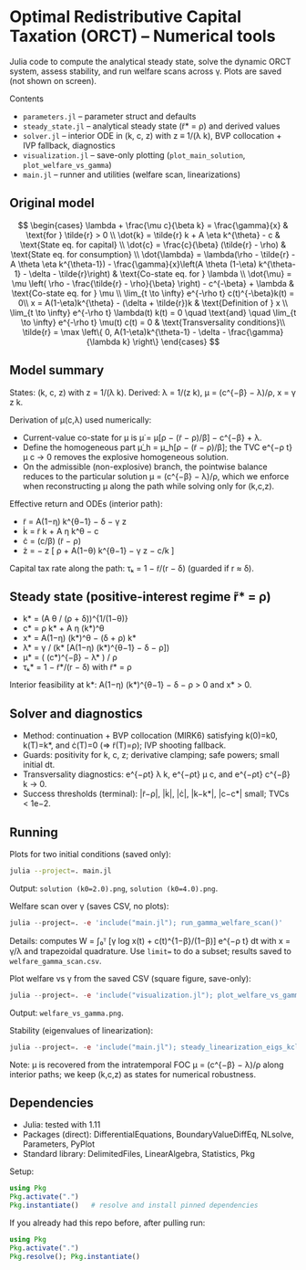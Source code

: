 # Optimal Redistributive Capital Taxation (ORCT) – Numerical tools

Julia code to compute the analytical steady state, solve the dynamic ORCT system, assess stability, and run welfare scans across γ. Plots are saved (not shown on screen).

Contents
- `parameters.jl` – parameter struct and defaults
- `steady_state.jl` – analytical steady state (r̃* = ρ) and derived values
- `solver.jl` – interior ODE in (k, c, z) with z ≡ 1/(λ k), BVP collocation + IVP fallback, diagnostics
- `visualization.jl` – save-only plotting (`plot_main_solution`, `plot_welfare_vs_gamma`)
- `main.jl` – runner and utilities (welfare scan, linearizations)

## Original model

$$
\begin{cases}
\lambda + \frac{\mu c}{\beta k} = \frac{\gamma}{x} & \text{for } \tilde{r} > 0 \\
\dot{k} = \tilde{r} k + A \eta k^{\theta} - c & \text{State eq. for capital} \\
\dot{c} = \frac{c}{\beta} (\tilde{r} - \rho) & \text{State eq. for consumption} \\
\dot{\lambda} = \lambda(\rho - \tilde{r} - A \theta \eta k^{\theta-1}) - \frac{\gamma}{x}\left(A \theta (1-\eta) k^{\theta-1} - \delta - \tilde{r}\right) & \text{Co-state eq. for } \lambda \\
\dot{\mu} = \mu \left( \rho - \frac{\tilde{r} - \rho}{\beta} \right) - c^{-\beta} + \lambda & \text{Co-state eq. for } \mu \\
\lim_{t \to \infty} e^{-\rho t} c(t)^{-\beta}k(t) = 0\\
x = A(1-\eta)k^{\theta} - (\delta + \tilde{r})k & \text{Definition of } x \\
\lim_{t \to \infty} e^{-\rho t} \lambda(t) k(t) = 0 \quad \text{and} \quad \lim_{t \to \infty} e^{-\rho t} \mu(t) c(t) = 0 & \text{Transversality conditions}\\
\tilde{r} = \max \left\{ 0,  A(1-\eta)k^{\theta-1} - \delta - \frac{\gamma}{\lambda k} \right\}
\end{cases}
$$

## Model summary

States: (k, c, z) with z = 1/(λ k). Derived: λ = 1/(z k), μ = (c^{−β} − λ)/ρ, x = γ z k.

Derivation of μ(c,λ) used numerically:
- Current-value co-state for μ is μ̇ = μ[ρ − (r̃ − ρ)/β] − c^{−β} + λ.
- Define the homogeneous part μ̇_h = μ_h[ρ − (r̃ − ρ)/β]; the TVC e^{−ρ t} μ c → 0 removes the explosive homogeneous solution.
- On the admissible (non-explosive) branch, the pointwise balance reduces to the particular solution μ = (c^{−β} − λ)/ρ, which we enforce when reconstructing μ along the path while solving only for (k,c,z).

Effective return and ODEs (interior path):
- r̃ = A(1−η) k^{θ−1} − δ − γ z
- k̇ = r̃ k + A η k^θ − c
- ċ = (c/β) (r̃ − ρ)
- ż = − z [ ρ + A(1−θ) k^{θ−1} − γ z − c/k ]

Capital tax rate along the path: τₖ = 1 − r̃/(r − δ) (guarded if r ≈ δ). 

## Steady state (positive-interest regime r̃* = ρ)

- k* = (A θ / (ρ + δ))^{1/(1−θ)}
- c* = ρ k* + A η (k*)^θ
- x* = A(1−η) (k*)^θ − (δ + ρ) k*
- λ* = γ / (k* [A(1−η) (k*)^{θ−1} − δ − ρ])
- μ* = ( (c*)^{−β} − λ* ) / ρ
- τₖ* = 1 − r̃*/(r − δ) with r̃* = ρ

Interior feasibility at k*: A(1−η) (k*)^{θ−1} − δ − ρ > 0 and x* > 0.

## Solver and diagnostics

- Method: continuation + BVP collocation (MIRK6) satisfying k(0)=k0, k(T)=k*, and ċ(T)=0 (⇒ r̃(T)=ρ); IVP shooting fallback.
- Guards: positivity for k, c, z; derivative clamping; safe powers; small initial dt.
- Transversality diagnostics: e^{−ρt} λ k, e^{−ρt} μ c, and e^{−ρt} c^{−β} k → 0. 
- Success thresholds (terminal): |r̃−ρ|, |k̇|, |ċ|, |k−k*|, |c−c*| small; TVCs < 1e−2.

## Running

Plots for two initial conditions (saved only):

```bash
julia --project=. main.jl
```

Output: `solution (k0=2.0).png`, `solution (k0=4.0).png`.

Welfare scan over γ (saves CSV, no plots):

```julia
julia --project=. -e 'include("main.jl"); run_gamma_welfare_scan()'
```

Details: computes W = ∫₀ᵀ [γ log x(t) + c(t)^{1−β}/(1−β)] e^{−ρ t} dt with x = γ/λ and trapezoidal quadrature. Use `limit=` to do a subset; results saved to `welfare_gamma_scan.csv`.

Plot welfare vs γ from the saved CSV (square figure, save-only):

```julia
julia --project=. -e 'include("visualization.jl"); plot_welfare_vs_gamma()'
```

Output: `welfare_vs_gamma.png`.

Stability (eigenvalues of linearization):

```julia
julia --project=. -e 'include("main.jl"); steady_linearization_eigs_kclm()'    # (k,c,λ,μ)
```

Note: μ is recovered from the intratemporal FOC μ = (c^{−β} − λ)/ρ along interior paths; we keep (k,c,z) as states for numerical robustness.

## Dependencies

- Julia: tested with 1.11
- Packages (direct): DifferentialEquations, BoundaryValueDiffEq, NLsolve, Parameters, PyPlot
- Standard library: DelimitedFiles, LinearAlgebra, Statistics, Pkg

Setup:
```julia
using Pkg
Pkg.activate(".")
Pkg.instantiate()   # resolve and install pinned dependencies
```

If you already had this repo before, after pulling run:
```julia
using Pkg
Pkg.activate(".")
Pkg.resolve(); Pkg.instantiate()
```
